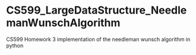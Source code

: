 # CS599_LargeDataStructure_NeedlemanWunschAlgorithm
CS599 Homework 3 implementation of the needleman wunsch algorithm in python
